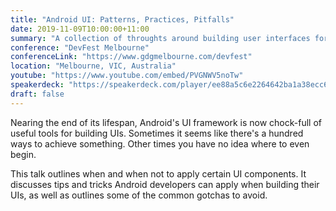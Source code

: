 ```yaml
---
title: "Android UI: Patterns, Practices, Pitfalls"
date: 2019-11-09T10:00:00+11:00
summary: "A collection of throughts around building user interfaces for Android."
conference: "DevFest Melbourne"
conferenceLink: "https://www.gdgmelbourne.com/devfest"
location: "Melbourne, VIC, Australia"
youtube: "https://www.youtube.com/embed/PVGNWV5noTw"
speakerdeck: "https://speakerdeck.com/player/ee88a5c6e2264642ba1a38ecc6843f99"
draft: false
---
```


Nearing the end of its lifespan, Android's UI framework is now chock-full of useful tools for building UIs. Sometimes it seems like there's a hundred ways to achieve something. Other times you have no idea where to even begin.

This talk outlines when and when not to apply certain UI components. It discusses tips and tricks Android developers can apply when building their UIs, as well as outlines some of the common gotchas to avoid.
